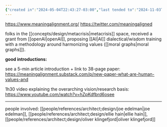 ```yaml
---
{"created in":"2024-05-04T22:43:27-03:00","last tended to":"2024-11-03T15:27:57-03:00","tags":["alchemy","AI","civilizationdesign","systemschange","organization","architect","🌱","technology","superstructure","infrastructure","metacrisis"],"relevancescore":92,"notestage":["🌱"],"dg-publish":true,"permalink":"/initiatives-orgs-and-communities/architect-design/meaning-alignment-institute/","dgPassFrontmatter":true,"created":"2024-05-04T22:43:27.595-03:00","updated":"2024-11-03T15:29:05.902-03:00"}
---
```


https://www.meaningalignment.org/
https://twitter.com/meaningaligned

folks in the [[concepts/design/metacrisis\|metacrisis]] space, received a grant from [[openAI\|openAI]], proposing [[AI\|AI]] dialectical/wisdom training with a methodology around harmonizing values ([[moral graphs\|moral graphs]]).

**good introductions:**

see a 5-min article introduction + link to 38-page paper: https://meaningalignment.substack.com/p/new-paper-what-are-human-values-and

1h30 video explaining the overarching vision/research basis: https://www.youtube.com/watch?v=hZpKdfbrd6osee

---
people involved: [[people/references/architect;design/joe edelman\|joe edelman]], [[people/references/architect;design/ellie hain\|ellie hain]], [[people/references/architect;design/oliver klingefjord\|oliver klingefjord]]